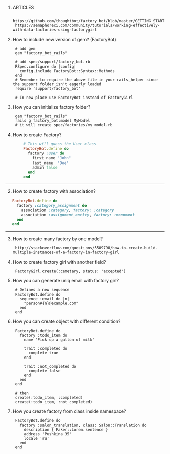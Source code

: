 1. ARTICLES

        https://github.com/thoughtbot/factory_bot/blob/master/GETTING_STARTED.md
        https://semaphoreci.com/community/tutorials/working-effectively-with-data-factories-using-factorygirl
1. How to include new version of gem? (FactoryBot)
        
        # add gem 
        gem "factory_bot_rails"
        
        # add spec/support/factory_bot.rb
        RSpec.configure do |config|
          config.include FactoryBot::Syntax::Methods
        end
        # Remember to require the above file in your rails_helper since the support folder isn't eagerly loaded
        require 'support/factory_bot'
        
        # In new place use FactoryBot instead of FactoryGirl
1. How you can initialize factory folder?

        gem "factory_bot_rails"
        rails g factory_bot:model MyModel
        # it will create spec/factories/my_model.rb
1. How to create Factory?
```ruby
        # This will guess the User class
        FactoryBot.define do
          factory :user do
            first_name "John"
            last_name  "Doe"
            admin false
          end
        end
```
___
2. How to create factory with association?
 ```ruby     
    FactoryBot.define do
      factory :category_assignment do
        association :category, factory: :category
        association :assignment_entity, factory: :monument
      end
    end
```
___
3. How to create many factory by one model?
        
        http://stackoverflow.com/questions/5509790/how-to-create-build-multiple-instances-of-a-factory-in-factory-girl
4. How to create factory girl with another field?
        
        FactoryGirl.create(:cemetary, status: 'accepted')
5. How you can generate uniq email with factory girl?   

        # Defines a new sequence
        FactoryBot.define do
          sequence :email do |n|
            "person#{n}@example.com"
          end
        end
6. How you can create object with different condition?
        
        FactoryBot.define do
          factory :todo_item do
            name 'Pick up a gallon of milk'

            trait :completed do
              complete true
            end

            trait :not_completed do
              complete false
            end
          end
        end
        
        # then 
        create(:todo_item, :completed)
        create(:todo_item, :not_completed)

7. How you create factory from class inside namespace?
        
        FactoryBot.define do
          factory :salon_translation, class: Salon::Translation do
            description { Faker::Lorem.sentence }
            address 'Pushkina 35'
            locale 'ru'
          end
        end
